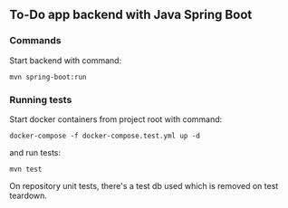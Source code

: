 ## To-Do app backend with Java Spring Boot

### Commands

Start backend with command:

```
mvn spring-boot:run
``` 

### Running tests

Start docker containers from project root with command:
```
docker-compose -f docker-compose.test.yml up -d
``` 

and run tests:

```
mvn test
``` 

On repository unit tests, there's a test db used which is removed on test teardown.